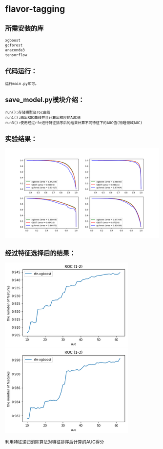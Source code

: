 flavor-tagging
====================
所需安装的库
--------------------
	xgboost
	gcforest
	anaconda3
	tensorflow
	
代码运行：
-------------------
	运行main.py即可。

save_model.py模块介绍：
-------------------
	run():存储模型及roc曲线
	run1():画出ROC曲线并且计算出相应的AUC值
	run3():使用经过rfe进行特征排序后的结果计算不同特征下的AUC值(物理领域AUC)

实验结果：
------------------
![](https://github.com/Deermini/flavor-tagging/blob/master/picture/3.png)
		

经过特征选择后的结果：
------------------
![](https://github.com/Deermini/flavor-tagging/blob/master/feature_selection_result/1-2.png)
![](https://github.com/Deermini/flavor-tagging/blob/master/feature_selection_result/1-3.png)

利用特征递归消除算法对特征排序后计算的AUC得分



